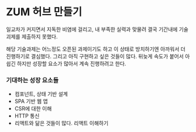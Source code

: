 # ZUM 허브 만들기

일교차가 커지면서 지독한 비염에 걸리고, 내 부족한 실력과 맞물려 결국 기간내에 기술괴제를 제출하지 못했다.

해당 기술과제는 어느정도 오픈된 과제이기도 하고 이 상태로 방치하기엔 아까워서 더 진행하기로 결심했다. 그리고 아직 구현하고 싶은 것들이 많다. 뒤늦게 속도가 붙어서 아쉽긴 하지만 성장할 요소가 많아서 계속 진행하려고 한다.

### 기대하는 성장 요소들

- 컴포넌트, 상태 기반 설계
- SPA 기반 웹 앱
- CSR에 대한 이해
- HTTP 통신
- 리액트와 닮은 것들이 많다. 리액트 이해하기
